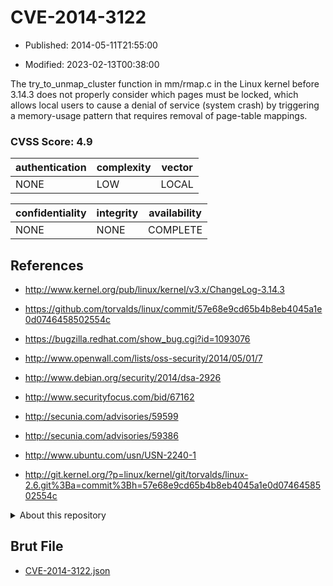 # CVE-2014-3122

- Published: 2014-05-11T21:55:00

- Modified: 2023-02-13T00:38:00

The try_to_unmap_cluster function in mm/rmap.c in the Linux kernel before 3.14.3 does not properly consider which pages must be locked, which allows local users to cause a denial of service (system crash) by triggering a memory-usage pattern that requires removal of page-table mappings.

### CVSS Score: **4.9**

| authentication | complexity | vector |
| --- | --- | --- |
| NONE | LOW | LOCAL |

| confidentiality | integrity | availability |
| --- | --- | --- |
| NONE | NONE | COMPLETE |

## References

* http://www.kernel.org/pub/linux/kernel/v3.x/ChangeLog-3.14.3

* https://github.com/torvalds/linux/commit/57e68e9cd65b4b8eb4045a1e0d0746458502554c

* https://bugzilla.redhat.com/show_bug.cgi?id=1093076

* http://www.openwall.com/lists/oss-security/2014/05/01/7

* http://www.debian.org/security/2014/dsa-2926

* http://www.securityfocus.com/bid/67162

* http://secunia.com/advisories/59599

* http://secunia.com/advisories/59386

* http://www.ubuntu.com/usn/USN-2240-1

* http://git.kernel.org/?p=linux/kernel/git/torvalds/linux-2.6.git%3Ba=commit%3Bh=57e68e9cd65b4b8eb4045a1e0d0746458502554c

<details>
<summary>About this repository</summary> 

  This repository is part of the project [Live Hack CVE](https://github.com/Live-Hack-CVE). Main website can be found [www.live-hack.org](https://www.live-hack.org) 
  
  Made by [Sn0wAlice](https://github.com/Sn0wAlice) for the people that care about security and need to have a feed of the latest CVEs. Hope you enjoy it, don't forget to star the repo and follow me on [Twitter](https://twitter.com/Sn0wAlice) and [Github](https://github.com/Sn0wAlice). And that is my [personnal website](https://www.alice-snow.me/)

  - [Home Page](https://github.com/Live-Hack-CVE)
  - [Framework](https://github.com/Live-Hack-CVE/cve-framework)
  - [CVE database](https://github.com/Live-Hack-CVE/full_database)
  - [Changelog](https://github.com/Live-Hack-CVE/Changelog)
</details>

## Brut File

* [CVE-2014-3122.json](https://raw.githubusercontent.com/Live-Hack-CVE/full_database/main/cves/2014/CVE-2014-3122.json)

